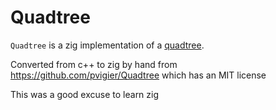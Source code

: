 # Quadtree
`Quadtree` is a zig implementation of a [quadtree](https://en.wikipedia.org/wiki/Quadtree).

Converted from c++ to zig by hand from https://github.com/pvigier/Quadtree which has an MIT license

This was a good excuse to learn zig
